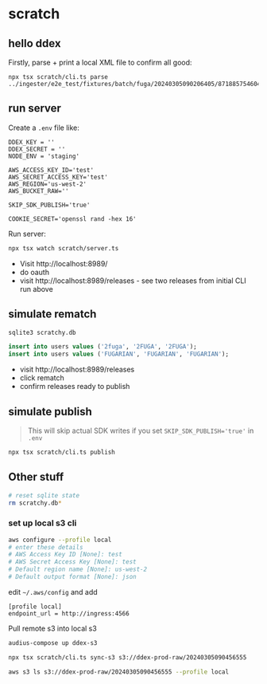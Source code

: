 # scratch

## hello ddex

Firstly, parse + print a local XML file to confirm all good:

```
npx tsx scratch/cli.ts parse ../ingester/e2e_test/fixtures/batch/fuga/20240305090206405/8718857546047/8718857546047.xml
```

## run server

Create a `.env` file like:

```
DDEX_KEY = ''
DDEX_SECRET = ''
NODE_ENV = 'staging'

AWS_ACCESS_KEY_ID='test'
AWS_SECRET_ACCESS_KEY='test'
AWS_REGION='us-west-2'
AWS_BUCKET_RAW=''

SKIP_SDK_PUBLISH='true'

COOKIE_SECRET='openssl rand -hex 16'
```

Run server:

```bash
npx tsx watch scratch/server.ts
```

* Visit http://localhost:8989/
* do oauth
* visit http://localhost:8989/releases - see two releases from initial CLI run above

## simulate rematch

```sql
sqlite3 scratchy.db

insert into users values ('2fuga', '2FUGA', '2FUGA');
insert into users values ('FUGARIAN', 'FUGARIAN', 'FUGARIAN');
```

* visit http://localhost:8989/releases
* click rematch
* confirm releases ready to publish

## simulate publish

> This will skip actual SDK writes if you set `SKIP_SDK_PUBLISH='true'` in `.env`

```bash
npx tsx scratch/cli.ts publish
```


## Other stuff

```bash
# reset sqlite state
rm scratchy.db*
```

### set up local s3 cli
```bash
aws configure --profile local
# enter these details
# AWS Access Key ID [None]: test
# AWS Secret Access Key [None]: test
# Default region name [None]: us-west-2
# Default output format [None]: json
```

edit `~/.aws/config` and add
```
[profile local]
endpoint_url = http://ingress:4566
```

Pull remote s3 into local s3
```bash
audius-compose up ddex-s3

npx tsx scratch/cli.ts sync-s3 s3://ddex-prod-raw/20240305090456555

aws s3 ls s3://ddex-prod-raw/20240305090456555 --profile local
```